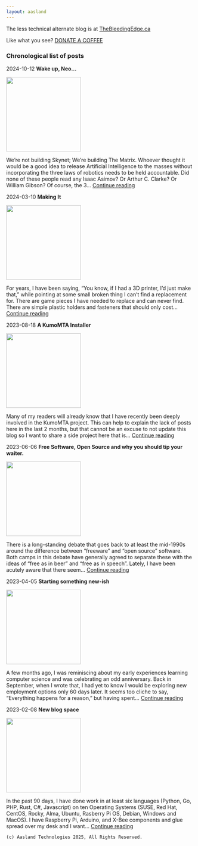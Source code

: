 ```yaml
---
layout: aasland
---
```


The less technical alternate blog is at [TheBleedingEdge.ca](https://TheBleedingEdge.ca)

Like what you see? [DONATE A COFFEE](https://donate.stripe.com/5kA4hi82GghS8Ny9AA?locale=en&__embed_source=buy_btn_1MvQKwDpVpVZQwxejMYUS1au)


### Chronological list of posts

2024-10-12  **Wake up, Neo...**

<img src="https://tommairs.github.io/images/matrix-and-soccer.jpeg" width="200" height="200"> 

We’re not building Skynet; We’re building The Matrix. Whoever thought it would be a good idea to release Artificial Intelligence to the masses without incorporating the three laws of robotics needs to be held accountable. Did none of these people read any Isaac Asimov? Or Arthur C. Clarke? Or William Gibson? Of course, the 3… [Continue reading](https://blog.aasland.com/2024/10/12/wake-up-neo/)


2024-03-10  **Making It**

<img src="https://tommairs.github.io/images/Jeepclip.png" width="200" height="200"> 

For years, I have been saying, “You know, if I had a 3D printer, I’d just make that,” while pointing at some small broken thing I can’t find a replacement for. There are game pieces I have needed to replace and can never find. There are simple plastic holders and fasteners that should only cost… [Continue reading](https://blog.aasland.com/2024/03/10/making-it/)

2023-08-18  **A KumoMTA Installer**

<img src="https://tommairs.github.io/images/Installgears.jpg" width="200" height="200"> 

Many of my readers will already know that I have recently been deeply involved in the KumoMTA project. This can help to explain the lack of posts here in the last 2 months, but that cannot be an excuse to not update this blog so I want to share a side project here that is… [Continue reading](https://blog.aasland.com/2023/08/18/a-kumomta-installer/)

2023-06-06  **Free Software, Open Source and why you should tip your waiter.**

<img src="https://tommairs.github.io/images/waiter-with-water.jpg" width="200" height="200"> 

There is a long-standing debate that goes back to at least the mid-1990s around the difference between “freeware” and “open source” software. Both camps in this debate have generally agreed to separate these with the ideas of “free as in beer” and “free as in speech”. Lately, I have been acutely aware that there seem… [Continue reading](https://blog.aasland.com/2023/06/06/free-software-open-source-and-why-you-should-tip-your-waiter/)

2023-04-05  **Starting something new-ish**

<img src="https://tommairs.github.io/images/IMG_9609-1536x1056.jpg" width="200" height="200"> 

A few months ago, I was reminiscing about my early experiences learning computer science and was celebrating an odd anniversary. Back in September, when I wrote that, I had yet to know I would be exploring new employment options only 60 days later. It seems too cliche to say, “Everything happens for a reason,” but having spent… [Continue reading](https://blog.aasland.com/2023/04/05/starting-something-new-ish/)


2023-02-08  **New blog space**

<img src="https://tommairs.github.io/images/New-Blog-space-banner.webp" width="200" height="200"> 

In the past 90 days, I have done work in at least six languages (Python, Go, PHP, Rust, C#, Javascript) on ten Operating Systems (SUSE, Red Hat, CentOS, Rocky, Alma, Ubuntu, Rasberry Pi OS, Debian, Windows and MacOS). I have Raspberry Pi, Arduino, and X-Bee components and glue spread over my desk and I want… [Continue reading](https://blog.aasland.com/2023/02/08/new-blog-space/)


```
(c) Aasland Technologies 2025, All Rights Reserved.
```


